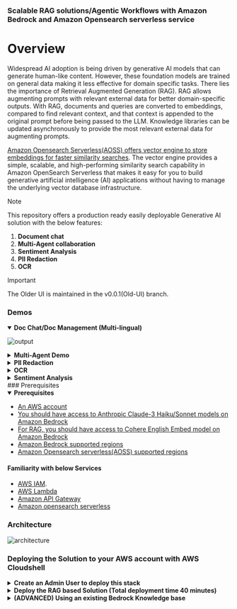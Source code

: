 
### Scalable RAG solutions/Agentic Workflows with Amazon Bedrock and Amazon Opensearch serverless service


# Overview

Widespread AI adoption is being driven by generative AI models that can generate human-like content. However, these foundation models are trained on general data making it less effective for domain specific tasks. There lies the importance of Retrieval Augmented Generation (RAG). RAG allows augmenting prompts with relevant external data for better domain-specific outputs. With RAG, documents and queries are converted to embeddings, compared to find relevant context, and that context is appended to the original prompt before being passed to the LLM. Knowledge libraries can be updated asynchronously to provide the most relevant external data for augmenting prompts.

[Amazon Opensearch Serverless(AOSS) offers vector engine to store embeddings for faster similarity searches](https://aws.amazon.com/blogs/big-data/introducing-the-vector-engine-for-amazon-opensearch-serverless-now-in-preview/). The vector engine provides a simple, scalable, and high-performing similarity search capability in Amazon OpenSearch Serverless that makes it easy for you to build generative artificial intelligence (AI) applications without having to manage the underlying vector database infrastructure. 

> [!NOTE]
> This repository offers a production ready easily deployable Generative AI solution with the below features:
>   1. <b>Document chat </b>
>   2. <b>Multi-Agent collaboration </b>
>   3. <b>Sentiment Analysis </b>
>   4. <b>PII Redaction </b>
>   5. <b>OCR </b>

> [!IMPORTANT]
> The Older UI is maintained in the v0.0.1(Old-UI) branch.

### Demos

<details open>
  <summary><b> Doc Chat/Doc Management (Multi-lingual) </b></summary>
  
  ![output](https://github.com/user-attachments/assets/7c1bd957-3053-4311-9422-86a5542ff2c3)

</details>

<details>
  <summary><b> Multi-Agent Demo </b></summary>

  ![ma](https://github.com/user-attachments/assets/1d38d65a-cb4f-4533-84be-1ae784838917)

</details>

<details>
  <summary><b> PII Redaction </b></summary>
</details>

<details>
  <summary><b> OCR </b></summary>
  
  ![ocr](https://github.com/user-attachments/assets/dd635617-6b24-43b8-8dd4-8b8f40758083)

</details>

<details>
  <summary><b> Sentiment Analysis </b></summary>
</details>
### Prerequisites
  <details open>
     <summary><b> Prerequisites </b></summary>
    
  * [An AWS account](https://aws.amazon.com/console/)
  * [You should have access to Anthropic Claude-3 Haiku/Sonnet models on Amazon Bedrock](https://docs.aws.amazon.com/bedrock/latest/userguide/model-access.html)
  * [For RAG, you should have access to Cohere English Embed model on Amazon Bedrock](https://docs.aws.amazon.com/bedrock/latest/userguide/model-access.html)
  * [Amazon Bedrock supported regions](https://docs.aws.amazon.com/bedrock/latest/userguide/what-is-bedrock.html#bedrock-regions)
  * [Amazon Opensearch serverless(AOSS) supported regions](https://aws.amazon.com/about-aws/whats-new/2023/01/amazon-opensearch-serverless-available/)
  
  #### Familiarity with below Services 
  * [AWS IAM](https://docs.aws.amazon.com/iam/index.html). 
  * [AWS Lambda](https://docs.aws.amazon.com/lambda/latest/dg/welcome.html)
  * [Amazon API Gateway](https://docs.aws.amazon.com/apigateway/latest/developerguide/welcome.html)
  * [Amazon opensearch serverless](https://docs.aws.amazon.com/opensearch-service/latest/developerguide/serverless-overview.html)

  </details>


### Architecture
![architecture](https://github.com/aws-samples/serverless-rag-demo/assets/25897220/e2b9e3ac-b7b9-479d-b642-e2e1d5ce3837)


### Deploying the Solution to your AWS account with AWS Cloudshell

<details>
 <summary><b> Create an Admin User to deploy this stack </b></summary>

 #### Section1 - Create an IAM user with Administrator permissions (OPTIONAL:  If you're already an Admin role, you may skip this step) 

1. Search for the service IAM on the AWS Console and go the IAM Dashboard and click on “Roles“ tab under ”Access Management” and Click on “Create Role”
<img width="1389" alt="Screenshot 2024-04-05 at 5 52 42 PM" src="https://github.com/aws-samples/serverless-rag-demo/assets/25897220/f02c2096-98d8-4601-b5d3-d36da7ecff4b">

2. Select AWS Account and click “Next“
<img width="1241" alt="role-iam" src="https://github.com/aws-samples/serverless-rag-demo/assets/25897220/0b0aeb95-cbf5-43eb-83e0-87b73f232496">

3. Under permissions select Administrator access
<img width="1232" alt="Screenshot 2024-04-05 at 5 31 30 PM" src="https://github.com/aws-samples/serverless-rag-demo/assets/25897220/3e2cc7e7-fa6d-4447-9ea9-3061e8c64422">

4. Give the role a name and create the role
   <img width="1187" alt="Screenshot 2024-04-05 at 5 33 45 PM" src="https://github.com/aws-samples/serverless-rag-demo/assets/25897220/00af1a5f-7904-4218-b289-8d45a729c5f8">

5. You can now assume this role and proceed to deploy the stack. Click on Switch-Role
<img width="1423" alt="assune-role" src="https://github.com/aws-samples/serverless-rag-demo/assets/25897220/15f311a6-3f1b-4518-b90c-ce7eb42aa384">


6. Switch role
<img width="1423" alt="Screenshot 2024-04-05 at 5 42 06 PM" src="https://github.com/aws-samples/serverless-rag-demo/assets/25897220/4c4221ed-32b1-4c44-828b-191daad3bbce">

7. Proceed to cloudshell step
</details>


<details>
 <summary><b> Deploy the RAG based Solution (Total deployment time 40 minutes) </b></summary>

#### Section 2 - Deploy this RAG based Solution (The below commands should be executed in the region of deployment)

1. Switch to Admin role. Search for Cloudshell service on the AWS Console and follow the steps below to clone the github repository
   <img width="1423" alt="Screenshot 2024-04-05 at 5 48 41 PM" src="https://github.com/aws-samples/serverless-rag-demo/assets/25897220/ca950dc0-2800-4752-97e5-c42378177221">


2. Git Clone the serverless-rag-demo repository from aws-samples
   ```
    git clone https://github.com/aws-samples/serverless-rag-demo.git
   ```

3. Go to the directory where we have the downloaded files.
   ```
     cd serverless-rag-demo
   ```

4. Fire the bash script that creates the RAG based solution. Pass the environment and region for deployment. environment can be dev,qa,sandbox. Look at Prerequisites to deploy to the correct region.
   ```
     sh creator.sh
   ```

5. Press **Enter** to proceed with deployment of the stack or **ctrl+c** to exit

   ![Cloudshell](media/CloudShell-deployment.png)

6. The UI is hosted on AppRunner the link to AppRunner could be found in CloudShell once the script execution is complete, or you could also go to the AppRunner service on the AWS Console and obtain the https url. The UI is authenticated through Amazon Cognito hence the very first time you would have to sign-up and then sign-in to login to the application
 ![AppRunnerUI](media/AppRunner_UI.png)

7. On Amazon Bedrock page enable access to the below models
   <img width="1427" alt="model_access" src="https://github.com/user-attachments/assets/b0f874b0-d311-4422-a102-8eb2c43e1d87">


</details>


<details>
  
   <summary><b>(ADVANCED) Using an existing Bedrock Knowledge base</b></summary>

   > [!IMPORTANT]
   > You could query your existing Knowledge base created on Amazon Bedrock provided it uses Amazon Opensearch Serverless service. 

#### Steps
1. Get the Collection ARN and the embedding model used by your Knowledge base on Bedrock
![Collection-ARN](media/Collection-ARN-and-ModelId.png)
2. Head to Amazon Opensearch Serverless and search by ARN to fetch Opensearch Endpoint
![OSS-Endpoint](media/Retrieve-Opensearch-Endpoint.png)
3. Modify the configurations of your `bedrock_rag_query_*` lambda function. Set the below
   a. IS_BEDROCK_KB = yes  
   b. OPENSEARCH_VECTOR_ENDPOINT = <<Amazon Opensearch Serverless endpoint of your Bedrock KB >>
   c. EMBED_MODEL_ID = <<Embedding Model ID used by your Bedrock KB>>. Find the base model Id from here (https://docs.aws.amazon.com/bedrock/latest/userguide/model-ids.html)
   d. VECTOR_INDEX_NAME = <<VECTOR_INDEX used by your Bedrock KB>>
   e. BEDROCK_KB_EMBEDDING_KEY = <<Embedding Key used in Bedrock KB>>
   ![Lambda-Config](media/Bedrock-KB-Integration.png)
   ![Bedrock-page](media/Bedrock-Page.png)
   
4. Get the ARN of the Lambda role
   ![Lambda-Config](media/Lambda-ARN.png)
5. Head to Amazon Opensearch on the AWS Console and click on Data Access Policies. Search for the Data Access Policy attached to your Bedrock KB and click on the `Edit` button
   ![Access-AOSS](media/Modify-DataAccessPolicy.png)
6. In the principal section add the ARN of your Lambda role and hit save
   ![Lambda-Access-AOSS](media/Add-lambda-arn-to-dataaccess.png)
7. Now try Document Chat on the UI, it should query from your Amazon Bedrock Knowledge base.

   > [!IMPORTANT]
   > We do not support indexing to an existing Knowledge base. That can be done through the Amazon Bedrock Console.
</details>
